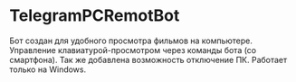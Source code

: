 # TelegramPCRemotBot
Бот создан для удобного просмотра фильмов на компьютере. Управление клавиатурой-просмотром через команды бота (со смартфона). Так же добавлена возможность отключение ПК. Работает только на Windows.
